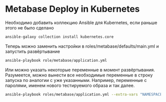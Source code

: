 # Metabase Deploy in Kubernetes


Необходимо добавить коллекцию Ansible для Kubernetes, если раньше этого не было сделано
```sh
ansible-galaxy collection install kubernetes.core
```


Теперь можно заменить настройки в roles/metabase/defaults/main.yml и запустить развёртывание
```sh
ansible-playbook role/metabase/application.yml
```

Или можно указать некоторые переменные в момент развёртывания. Разумеется, можно вынести все необходимые переменные в строку запуска по аналогии с уже указанными. Например, переменные с паролями, именем нового тестируемого образа и так далее.
```sh
ansible-playbook roles/metabase/application.yml --extra-vars "NAMESPACE=metabasestage DOMAIN=metabase.example.com"
```


